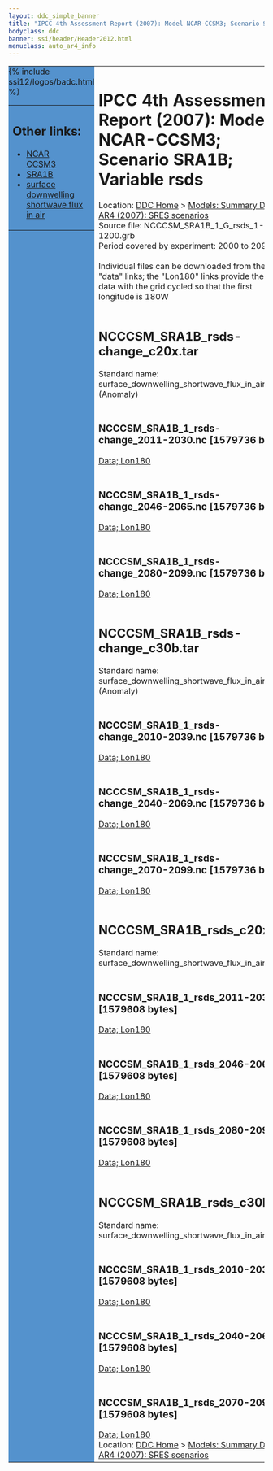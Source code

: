 ```yaml
---
layout: ddc_simple_banner
title: "IPCC 4th Assessment Report (2007): Model NCAR-CCSM3; Scenario SRA1B; Variable rsds"
bodyclass: ddc
banner: ssi/header/Header2012.html
menuclass: auto_ar4_info
---
```



<table width="100%" border="0" cellspacing="0" cellpadding="0" style="border-collapse: collapse;">
<tr style="margin:0;padding:0;border:0;">
<td style="margin:0;padding:0;border:0;height:1pt;width:150pt;background:#5492CD;" valign="top" >

<div id="lh-col2" class="auto_ar4_info">
<table class="menumain" bgcolor="#5492CD" cellspacing="0" width="100%" border="0">
<tr><td>
<h2> Other links:</h2>
<ul>
<li><a href="/auto/ar4/model-NCAR-CCSM3.html">NCAR<br/>CCSM3</a></li>
<li><a href="/auto/ar4/scenario-SRA1B.html">SRA1B</a></li>
<li><a href="/auto/ar4/var-surface_downwelling_shortwave_flux_in_air.html">surface downwelling<br/> shortwave flux in air</a></li>
</ul>
</td></tr>
{% include ssi12/logos/badc.html %}
</table>
</div>
</td>
<td><h1>IPCC 4th Assessment Report (2007): Model NCAR-CCSM3; Scenario SRA1B; Variable rsds</h1>

<!-- Breadcrumb1 -->
<div id="breadcrumb1" align="left">
Location: <a href="/index.html">DDC Home</a> > <a href="/sim/gcm_clim/">Models: Summary Data</a>
> <a href="/sim/gcm_clim/SRES_AR4/index.html">AR4 (2007): SRES scenarios</a>
</div>
<!-- End of Breadcrumb1 -->Source file: NCCCSM_SRA1B_1_G_rsds_1-1200.grb
<br/>
Period covered by experiment: 2000 to 2099<br/>
<br/>Individual files can be downloaded from the "data" links; the "Lon180" links provide the same data
         with the grid cycled so that the first longitude is 180W<br/>
<br/><h2>NCCCSM_SRA1B_rsds-change_c20x.tar</h2>
Standard name: surface_downwelling_shortwave_flux_in_air (Anomaly)<br>
<br/><h3>NCCCSM_SRA1B_1_rsds-change_2011-2030.nc [1579736 bytes]</h3>
<a href="/cgi-bin/downl/ar4_nc/rsds/NCCCSM_SRA1B_1_rsds-change_2011-2030.nc">Data; </a><a href="/cgi-bin/downl/ar4_nc/rsds/NCCCSM_SRA1B_1_rsds-change_2011-2030.cyto180.nc"> Lon180</a><br/>
<br/><h3>NCCCSM_SRA1B_1_rsds-change_2046-2065.nc [1579736 bytes]</h3>
<a href="/cgi-bin/downl/ar4_nc/rsds/NCCCSM_SRA1B_1_rsds-change_2046-2065.nc">Data; </a><a href="/cgi-bin/downl/ar4_nc/rsds/NCCCSM_SRA1B_1_rsds-change_2046-2065.cyto180.nc"> Lon180</a><br/>
<br/><h3>NCCCSM_SRA1B_1_rsds-change_2080-2099.nc [1579736 bytes]</h3>
<a href="/cgi-bin/downl/ar4_nc/rsds/NCCCSM_SRA1B_1_rsds-change_2080-2099.nc">Data; </a><a href="/cgi-bin/downl/ar4_nc/rsds/NCCCSM_SRA1B_1_rsds-change_2080-2099.cyto180.nc"> Lon180</a><br/>
<br/><h2>NCCCSM_SRA1B_rsds-change_c30b.tar</h2>
Standard name: surface_downwelling_shortwave_flux_in_air (Anomaly)<br>
<br/><h3>NCCCSM_SRA1B_1_rsds-change_2010-2039.nc [1579736 bytes]</h3>
<a href="/cgi-bin/downl/ar4_nc/rsds/NCCCSM_SRA1B_1_rsds-change_2010-2039.nc">Data; </a><a href="/cgi-bin/downl/ar4_nc/rsds/NCCCSM_SRA1B_1_rsds-change_2010-2039.cyto180.nc"> Lon180</a><br/>
<br/><h3>NCCCSM_SRA1B_1_rsds-change_2040-2069.nc [1579736 bytes]</h3>
<a href="/cgi-bin/downl/ar4_nc/rsds/NCCCSM_SRA1B_1_rsds-change_2040-2069.nc">Data; </a><a href="/cgi-bin/downl/ar4_nc/rsds/NCCCSM_SRA1B_1_rsds-change_2040-2069.cyto180.nc"> Lon180</a><br/>
<br/><h3>NCCCSM_SRA1B_1_rsds-change_2070-2099.nc [1579736 bytes]</h3>
<a href="/cgi-bin/downl/ar4_nc/rsds/NCCCSM_SRA1B_1_rsds-change_2070-2099.nc">Data; </a><a href="/cgi-bin/downl/ar4_nc/rsds/NCCCSM_SRA1B_1_rsds-change_2070-2099.cyto180.nc"> Lon180</a><br/>
<br/><h2>NCCCSM_SRA1B_rsds_c20x.tar</h2>
Standard name: surface_downwelling_shortwave_flux_in_air<br>
<br/><h3>NCCCSM_SRA1B_1_rsds_2011-2030.nc [1579608 bytes]</h3>
<a href="/cgi-bin/downl/ar4_nc/rsds/NCCCSM_SRA1B_1_rsds_2011-2030.nc">Data; </a><a href="/cgi-bin/downl/ar4_nc/rsds/NCCCSM_SRA1B_1_rsds_2011-2030.cyto180.nc"> Lon180</a><br/>
<br/><h3>NCCCSM_SRA1B_1_rsds_2046-2065.nc [1579608 bytes]</h3>
<a href="/cgi-bin/downl/ar4_nc/rsds/NCCCSM_SRA1B_1_rsds_2046-2065.nc">Data; </a><a href="/cgi-bin/downl/ar4_nc/rsds/NCCCSM_SRA1B_1_rsds_2046-2065.cyto180.nc"> Lon180</a><br/>
<br/><h3>NCCCSM_SRA1B_1_rsds_2080-2099.nc [1579608 bytes]</h3>
<a href="/cgi-bin/downl/ar4_nc/rsds/NCCCSM_SRA1B_1_rsds_2080-2099.nc">Data; </a><a href="/cgi-bin/downl/ar4_nc/rsds/NCCCSM_SRA1B_1_rsds_2080-2099.cyto180.nc"> Lon180</a><br/>
<br/><h2>NCCCSM_SRA1B_rsds_c30b.tar</h2>
Standard name: surface_downwelling_shortwave_flux_in_air<br>
<br/><h3>NCCCSM_SRA1B_1_rsds_2010-2039.nc [1579608 bytes]</h3>
<a href="/cgi-bin/downl/ar4_nc/rsds/NCCCSM_SRA1B_1_rsds_2010-2039.nc">Data; </a><a href="/cgi-bin/downl/ar4_nc/rsds/NCCCSM_SRA1B_1_rsds_2010-2039.cyto180.nc"> Lon180</a><br/>
<br/><h3>NCCCSM_SRA1B_1_rsds_2040-2069.nc [1579608 bytes]</h3>
<a href="/cgi-bin/downl/ar4_nc/rsds/NCCCSM_SRA1B_1_rsds_2040-2069.nc">Data; </a><a href="/cgi-bin/downl/ar4_nc/rsds/NCCCSM_SRA1B_1_rsds_2040-2069.cyto180.nc"> Lon180</a><br/>
<br/><h3>NCCCSM_SRA1B_1_rsds_2070-2099.nc [1579608 bytes]</h3>
<a href="/cgi-bin/downl/ar4_nc/rsds/NCCCSM_SRA1B_1_rsds_2070-2099.nc">Data; </a><a href="/cgi-bin/downl/ar4_nc/rsds/NCCCSM_SRA1B_1_rsds_2070-2099.cyto180.nc"> Lon180</a><br/>
<!-- Breadcrumb2 -->
<div id="breadcrumb2" align="left">
Location: <a href="/index.html">DDC Home</a> > <a href="/sim/gcm_clim/">Models: Summary Data</a>
> <a href="/sim/gcm_clim/SRES_AR4/index.html">AR4 (2007): SRES scenarios</a>
</div>
<!-- End of Breadcrumb2 --></td></tr></table>

